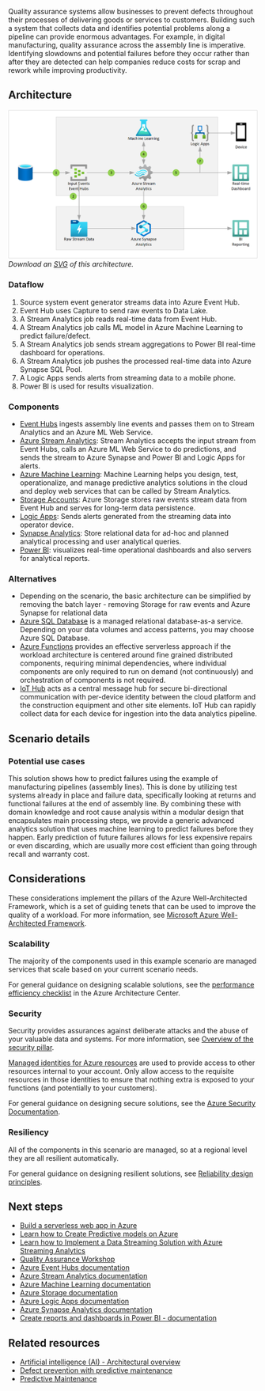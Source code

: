 Quality assurance systems allow businesses to prevent defects throughout their processes of delivering goods or services to customers. Building such a system that collects data and identifies potential problems along a pipeline can provide enormous advantages. For example, in digital manufacturing, quality assurance across the assembly line is imperative. Identifying slowdowns and potential failures before they occur rather than after they are detected can help companies reduce costs for scrap and rework while improving productivity.

## Architecture

![Architecture diagram shows data into Azure Event Hub, then to Data Lake, then processes with Stream Analytics, finally to Power B I visualization.](../media/quality-assurance.png)
*Download an [SVG](../media/quality-assurance.svg) of this architecture.*

### Dataflow

1. Source system event generator streams data into Azure Event Hub.
1. Event Hub uses Capture to send raw events to Data Lake.
1. A Stream Analytics job reads real-time data from Event Hub.
1. A Stream Analytics job calls ML model in Azure Machine Learning to predict failure/defect.
1. A Stream Analytics job sends stream aggregations to Power BI real-time dashboard for operations.
1. A Stream Analytics job pushes the processed real-time data into Azure Synapse SQL Pool.
1. A Logic Apps sends alerts from streaming data to a mobile phone.
1. Power BI is used for results visualization.

### Components

- [Event Hubs](https://azure.microsoft.com/products/event-hubs) ingests assembly line events and passes them on to Stream Analytics and an Azure ML Web Service.
- [Azure Stream Analytics](https://azure.microsoft.com/products/stream-analytics): Stream Analytics accepts the input stream from Event Hubs, calls an Azure ML Web Service to do predictions, and sends the stream to Azure Synapse and Power BI and Logic Apps for alerts.
- [Azure Machine Learning](https://azure.microsoft.com/products/machine-learning): Machine Learning helps you design, test, operationalize, and manage predictive analytics solutions in the cloud and deploy web services that can be called by Stream Analytics.
- [Storage Accounts](https://azure.microsoft.com/products/category/storage): Azure Storage stores raw events stream data from Event Hub and serves for long-term data persistence.
- [Logic Apps](https://azure.microsoft.com/products/logic-apps): Sends alerts generated from the streaming data into operator device.
- [Synapse Analytics](https://azure.microsoft.com/products/synapse-analytics): Store relational data for ad-hoc and planned analytical processing and user analytical queries.
- [Power BI](https://powerbi.microsoft.com): visualizes real-time operational dashboards and also servers for analytical reports.

### Alternatives

- Depending on the scenario, the basic architecture can be simplified by removing the batch layer - removing Storage for raw events and Azure Synapse for relational data
- [Azure SQL Database](/azure/sql-database) is a managed relational database-as-a service. Depending on your data volumes and access patterns, you may choose Azure SQL Database.
- [Azure Functions](/azure/azure-functions/functions-overview) provides an effective serverless approach if the workload architecture is centered around fine grained distributed components, requiring minimal dependencies, where individual components are only required to run on demand (not continuously) and orchestration of components is not required.
- [IoT Hub](/azure/iot-hub/about-iot-hub) acts as a central message hub for secure bi-directional communication with per-device identity between the cloud platform and the construction equipment and other site elements. IoT Hub can rapidly collect data for each device for ingestion into the data analytics pipeline.

## Scenario details

### Potential use cases

This solution shows how to predict failures using the example of manufacturing pipelines (assembly lines). This is done by utilizing test systems already in place and failure data, specifically looking at returns and functional failures at the end of assembly line. By combining these with domain knowledge and root cause analysis within a modular design that encapsulates main processing steps, we provide a generic advanced analytics solution that uses machine learning to predict failures before they happen. Early prediction of future failures allows for less expensive repairs or even discarding, which are usually more cost efficient than going through recall and warranty cost.

## Considerations

These considerations implement the pillars of the Azure Well-Architected Framework, which is a set of guiding tenets that can be used to improve the quality of a workload. For more information, see [Microsoft Azure Well-Architected Framework](/azure/architecture/framework).

### Scalability

The majority of the components used in this example scenario are managed services that scale based on your current scenario needs.

For general guidance on designing scalable solutions, see the [performance efficiency checklist][scalability] in the Azure Architecture Center.

### Security

Security provides assurances against deliberate attacks and the abuse of your valuable data and systems. For more information, see [Overview of the security pillar](/azure/architecture/framework/security/overview).

[Managed identities for Azure resources][msi] are used to provide access to other resources internal to your account. Only allow access to the requisite resources in those identities to ensure that nothing extra is exposed to your functions (and potentially to your customers).

For general guidance on designing secure solutions, see the [Azure Security Documentation][security].

### Resiliency

All of the components in this scenario are managed, so at a regional level they are all resilient automatically.

For general guidance on designing resilient solutions, see [Reliability design principles][resiliency].

## Next steps

- [Build a serverless web app in Azure][serverless]
- [Learn how to Create Predictive models on Azure](/training/paths/create-no-code-predictive-models-azure-machine-learning)
- [Learn how to Implement a Data Streaming Solution with Azure Streaming Analytics](/training/paths/implement-data-streaming-with-asa)
- [Quality Assurance Workshop](https://github.com/Azure/iot-workshop-quality-assurance)
- [Azure Event Hubs documentation](/azure/event-hubs)
- [Azure Stream Analytics documentation](/azure/stream-analytics)
- [Azure Machine Learning documentation](/azure/machine-learning)
- [Azure Storage documentation](/azure/storage)
- [Azure Logic Apps documentation](/azure/logic-apps)
- [Azure Synapse Analytics documentation](/azure/synapse-analytics)
- [Create reports and dashboards in Power BI - documentation](/power-bi/create-reports)

## Related resources

- [Artificial intelligence (AI) - Architectural overview](../../data-guide/big-data/ai-overview.md)
- [Defect prevention with predictive maintenance](defect-prevention-with-predictive-maintenance.yml)
- [Predictive Maintenance](predictive-maintenance.yml)

<!-- links -->
[serverless]: /training/paths/create-serverless-applications
[resiliency]: /azure/architecture/framework/resiliency/principles
[security]: /azure/security
[scalability]: /azure/architecture/framework/scalability/performance-efficiency
[msi]: /azure/app-service/app-service-managed-service-identity
